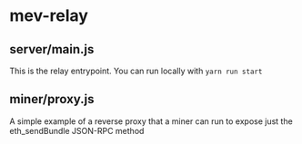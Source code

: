 # mev-relay

## server/main.js

This is the relay entrypoint. You can run locally with `yarn run start`

## miner/proxy.js

A simple example of a reverse proxy that a miner can run to expose just the eth_sendBundle JSON-RPC
method
